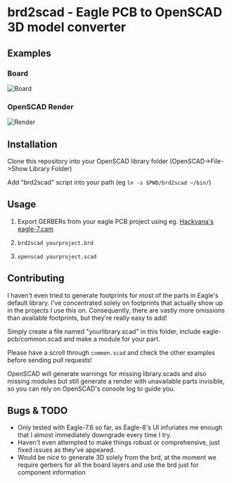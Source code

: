 # brd2scad - Eagle PCB to OpenSCAD 3D model converter

## Examples

### Board
![Board](https://i.imgur.com/V262rdW.png)

### OpenSCAD Render
![Render](https://i.imgur.com/M7caqh8.png)

## Installation

Clone this repository into your OpenSCAD library folder (OpenSCAD->File->Show Library Folder)

Add "brd2scad" script into your path (eg `ln -s $PWD/brd2scad ~/bin/`)

## Usage

1. Export GERBERs from your eagle PCB project using eg. [Hackvana's eagle-7.cam](https://github.com/hackvana/hackvana-main/blob/master/support/pcbs/eagle/hackvana-eagle-7.cam)

2. `brd2scad yourproject.brd`

3. `openscad yourproject.scad`

## Contributing

I haven't even tried to generate footprints for most of the parts in Eagle's default library.
I've concentrated solely on footprints that actually show up in the projects I use this on.
Consequently, there are vastly more omissions than available footprints, but they're really easy to add!

Simply create a file named "yourlibrary.scad" in this folder, include eagle-pcb/common.scad and make a module for your part.

Please have a scroll through `common.scad` and check the other examples before sending pull requests!

OpenSCAD will generate warnings for missing library.scads and also missing modules but still generate a render with unavailable parts invisible, so you can rely on OpenSCAD's console log to guide you.

## Bugs & TODO

* Only tested with Eagle-7.6 so far, as Eagle-8's UI infuriates me enough that I almost immediately downgrade every time I try.
* Haven't even attempted to make things robust or comprehensive, just fixed issues as they've appeared.
* Would be nice to generate 3D solely from the brd, at the moment we require gerbers for all the board layers and use the brd just for component information
